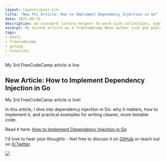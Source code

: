 ```yaml
---
layout: layouts/post.njk
title: "New FCC Article: How to Implement Dependency Injection in Go"
date: 2025-09-25
description: Go standard library helpers to work with collections, published on freeCodeCamp.
excerpt: My second article as a freeCodeCamp News author just got published!
tags:
- posts
- freecodecamp
- golang
- tutorials
---
```

My 3rd FreeCodeCamp article is live

## New Article: How to Implement Dependency Injection in Go

My 3rd FreeCodeCamp article is live!  

In this article, I dive into dependency injection in Go: why it matters, how to implement it, and practical examples for writing cleaner, more testable code.  

Read it here: [How to Implement Dependency Injection in Go](https://www.freecodecamp.org/news/how-to-use-dependency-injection-in-go/)

I'd love to hear your thoughts - feel free to discuss it on [GitHub](https://github.com/gkoos) or reach out on [X/Twitter](https://x.com/gkoos430).  


![](https://cdn.hashnode.com/res/hashnode/image/upload/v1758741125008/e796d218-2cf6-43ed-87a5-dfc772e121f8.png)
